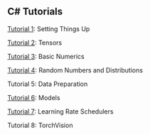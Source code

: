 ## C# Tutorials



[Tutorial 1](tutorial1.md): Setting Things Up

[Tutorial 2](tutorial2.md): Tensors

[Tutorial 3](tutorial3.md): Basic Numerics

[Tutorial 4](tutorial4.md): Random Numbers and Distributions

Tutorial 5: Data Preparation

[Tutorial 6](tutorial6.md): Models

[Tutorial 7](tutorial7.md): Learning Rate Schedulers

Tutorial 8: TorchVision
